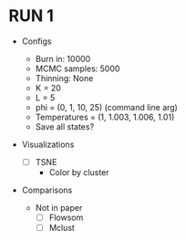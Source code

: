 # RUN 1

- Configs
    - Burn in: 10000
    - MCMC samples: 5000
    - Thinning: None
    - K = 20
    - L = 5
    - phi = (0, 1, 10, 25) (command line arg)
    - Temperatures = (1, 1.003, 1.006, 1.01)
    - Save all states?

- Visualizations
    - [ ] TSNE
        - Color by cluster

- Comparisons
    - Not in paper
        - [ ] Flowsom
        - [ ] Mclust
